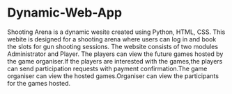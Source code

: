 # Dynamic-Web-App
Shooting Arena is a dynamic wesite created using Python, HTML, CSS. This webite is designed for a shooting arena where users can log in and book the slots for gun shooting sessions. The website consists of two modules Administrator and  Player. The players can view the future games hosted by the game organiser.If the players are interested with the games,the players can send  participation requests with payment confirmation.The game organiser can view the hosted games.Organiser can view the participants for the games hosted. 
